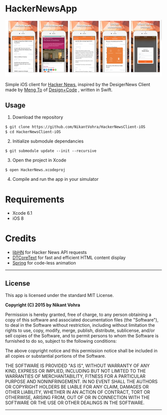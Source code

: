 # HackerNewsApp

![](ScreenShots/ScreenShot-Screens.png)

Simple iOS client for [Hacker News][], inspired by the DesigerNews Client made by [Meng To](https://github.com/MengTo) of [Design+Code]() , written in Swift.

## Usage

1) Download the repository

```
$ git clone https://github.com/NikantVohra/HackerNewsClient-iOS
$ cd HackerNewsClient-iOS
```
    
2) Initialize submodule dependancies

```
$ git submodule update --init --recursive
```

3) Open the project in Xcode

```
$ open HackerNews.xcodeproj
```

4) Compile and run the app in your simulator


# Requirements

- Xcode 6.1
- iOS 8

# Credits

- [libHN][] for Hacker News API requests
- [DTCoreText][] for fast and efficient HTML content display
- [Spring][] for code-less animation


---------------------

## License

This app is licensed under the standard MIT License.

**Copyright (C) 2015 by Nikant Vohra**

Permission is hereby granted, free of charge, to any person obtaining a copy
of this software and associated documentation files (the "Software"), to deal
in the Software without restriction, including without limitation the rights
to use, copy, modify, merge, publish, distribute, sublicense, and/or sell
copies of the Software, and to permit persons to whom the Software is
furnished to do so, subject to the following conditions:

The above copyright notice and this permission notice shall be included in
all copies or substantial portions of the Software.

THE SOFTWARE IS PROVIDED "AS IS", WITHOUT WARRANTY OF ANY KIND, EXPRESS OR
IMPLIED, INCLUDING BUT NOT LIMITED TO THE WARRANTIES OF MERCHANTABILITY,
FITNESS FOR A PARTICULAR PURPOSE AND NONINFRINGEMENT. IN NO EVENT SHALL THE
AUTHORS OR COPYRIGHT HOLDERS BE LIABLE FOR ANY CLAIM, DAMAGES OR OTHER
LIABILITY, WHETHER IN AN ACTION OF CONTRACT, TORT OR OTHERWISE, ARISING FROM,
OUT OF OR IN CONNECTION WITH THE SOFTWARE OR THE USE OR OTHER DEALINGS IN
THE SOFTWARE.

---------------------

[libHN]:https://github.com/bennyguitar/libHN
[DTCoreText]:https://github.com/Cocoanetics/DTCoreText
[Design+Code]:http://designcode.io
[Designer News]:https://news.layervault.com
[Spring]:https://github.com/MengTo/Spring
[Hacker News]:https://news.ycombinator.com/
